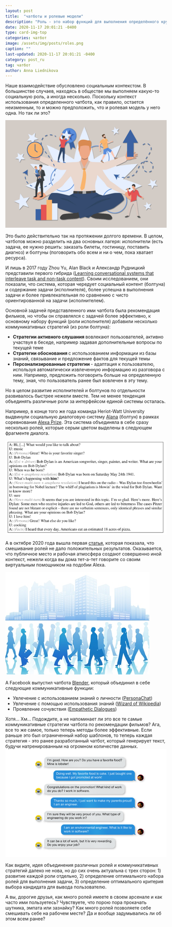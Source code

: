 ```yaml
---
layout: post
title:  "чатботы и ролевые модели"
description: "Роль - это набор функций для выполнения определённого круга задач. Есть роли социальные, есть межличностные, а какие они у чатботов?"
date: 2020-11-17 20:01:21 -0400
type: card-img-top
categories: чатбот
image: /assets/img/posts/roles.png
caption: ""
last-updated: 2020-11-17 20:01:21 -0400
category: post_ru
tag: чатбот
author: Anna Liednikova
---
```


Наше взаимодействие обусловлено социальным контекстом. В большинстве случаев, находясь в обществе мы выполняем какую-то социальную роль, а иногда несколько. Поскольку контекст использования определенного чатбота, как правило, остается неизменным, то и можно предположить, что и ролевая модель у него одна. Но так ли это?

<img src="/assets/img/posts/roles.png">

Это было действительно так на протяжении долгого времени. В целом,  чатботов можно разделить на два основных лагеря: исполнители (есть задача, ее нужно решить: заказать билеты, гостиницу, поставить диагноз) и болтуны (поговорить обо всем и ни о чем, пока хватает ресурса).


И лишь в 2017 году Zhou Yu, Alan Black и Александр Рудницкий представили первого гибрида ([Learning conversational systems that interleave task and non-task content](https://www.ijcai.org/Proceedings/2017/0589.pdf)). Своим исследованием, они показали, что система, которая чередует социальный контент (болтуна) и содержание задачи (исполнителя), более успешна в выполнения задачи и более привлекательная по сравнению с чисто ориентированной на задачи (исполнителем).


Основной задачей представленного ими чатбота была рекомендация фильмов, но чтобы он справлялся с задачей более эффективно, к основному набору функций (роли исполнителя) добавили несколько коммуникативных стратегий (из роли болтуна):

  <ul>
    <li><b> Стратегии активного слушания </b> вовлекают пользователей, активно участвуя в беседе, например задавая дополнительные вопросы по текущей теме</li>
    <li><b>Стратегии обоснования </b> с использованием информации из базы знаний, связывание и предложение фактов для текущей темы</li>
    <li><b>Персонализированные стратегии </b> - адаптация к пользователю, используя автоматически извлеченную информацию из разговора с ним. Например, предложить поговорить больше на определенную тему, зная, что пользователь ранее был вовлечен в эту тему.</li>
  </ul>

Но в целом развитие исполнителей и болтунов по отдельности развивалось быстрее нежели вместе. Тем не менее тенденция объединять различные роли  за интерфейсом единой системы осталась. 


Например, в конце того же года команда Heriot-Watt University выдвинули социальную диалоговую систему [Alana](https://arxiv.org/abs/1712.07558) (болтун) в рамках соревнования [Alexa Prize](https://developer.amazon.com/alexaprize). Эта система объединяла в себе сразу несколько ролей, которые серым цветом выделены в следующем фрагменте диалога.

<img src="/assets/img/posts/alana.png">

А в октябре 2020 года вышла первая [статья](https://dl.acm.org/doi/10.1145/3383652.3423889), которая показала, что смешивание ролей не дало положительных результатов. Оказывается, что публичное место и рабочая атмосфера создают совершенно иной контекст, нежели когда вы дома тет-а-тет говорите со своим виртуальным помощником на подобии Alexa.

<img src="/assets/img/posts/busy.png">

А Facebook выпустил чатбота [Blender](https://ai.facebook.com/blog/state-of-the-art-open-source-chatbot/), который объединил в себе следующие коммуникативные функции:

<ul>
<li> Увлечение с использованием знаний о личности (<a href="https://arxiv.org/abs/1801.07243">PersonaChat</a>) </li>
<li> Увлечение с помощью использования знаний (<a href="https://arxiv.org/abs/1811.01241">Wizard of Wikipedia</a>) </li>
<li> Проявление сочувствия (<a href="https://arxiv.org/abs/1811.00207">Empathetic Dialogues</a>) </li>
</ul>
Хотя... Хм... Подождите, а не напоминает ли это все те самые коммуникативные стратегии чатбота по рекомендации фильмов? Ага, все то же самое, только теперь методы более эффективные. Если раньше это был ограниченный набор шаблонов, то теперь каждая стратегия - это ранее разработанный чатбот, который генерирует текст, будучи натренированным на огромном количестве данных.

<img src="/assets/img/posts/blender.png">

Как видите, идея объединения различных ролей и коммуникативных стратегий далеко не нова, но до сих очень актуальна с трех сторон: 1) развитие каждой роли отдельно, 2) определение оптимального набора ролей для выполнения задачи, 3) определение оптимального критерия выбора кандидата для вывода пользователю.

А вы, дорогие друзья, как много ролей имеете в своем арсенале и как часто ими пользуетесь? Чувствуете, что порою пора прокачать шутника, эмпата или зазнайку? Как много ролей позволяете себе смешивать себе на рабочем месте? Да и вообще задумывались ли об этом всем ранее?
